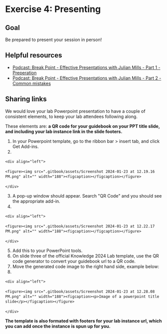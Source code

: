 # Exercise 4: Presenting

## Goal

Be prepared to present your session in person!

## Helpful resources

* [Podcast: Break Point - Effective Presentations with Julian Mills - Part 1 - Preperation](https://omny.fm/shows/break-point/effective-presentations-with-julian-mills-part-1-p)
* [Podcast: Break Point - Effective Presentations with Julian Mills - Part 2 - Common mistakes](https://omny.fm/shows/break-point/break-point-034)

## Sharing links

We would love your lab Powerpoint presentation to have a couple of consistent elements, to keep your lab attendees following along.

These elements are: **a QR code for your guidebook on your PPT title slide, and including your lab instance link in the slide footers.**&#x20;

&#x20;

1. &#x20;In your Powerpoint template, go to the ribbon bar > insert tab, and click Get Add-ins.
2.

    <div align="left">

    <figure><img src=".gitbook/assets/Screenshot 2024-01-23 at 12.19.16 PM.png" alt="" width="188"><figcaption></figcaption></figure>

    </div>
3. A pop-up window should appear. Search "QR Code" and you should see the appropriate add-in.
4.

    <div align="left">

    <figure><img src=".gitbook/assets/Screenshot 2024-01-23 at 12.22.17 PM.png" alt="" width="188"><figcaption></figcaption></figure>

    </div>
5. Add this to your PowerPoint tools.
6. On slide three of the official Knowledge 2024 Lab template, use the QR code generator to convert your guidebook url to a QR code.
7. Move the generated code image to the right hand side, example below:
8.

    <div align="left">

    <figure><img src=".gitbook/assets/Screenshot 2024-01-23 at 12.28.08 PM.png" alt="" width="188"><figcaption><p>Image of a powerpoint title slide</p></figcaption></figure>

    </div>

**The template is also formated with footers for your lab instance url, which you can add once the instance is spun up for you.**

